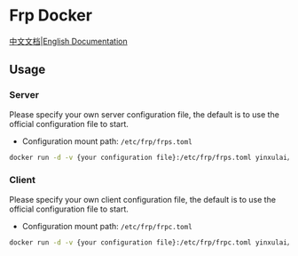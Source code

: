 # Frp Docker

[中文文档](/README_CN.md)|[English Documentation](/README.md)

## Usage

### Server

Please specify your own server configuration file, the default is to use the official configuration file to start.

- Configuration mount path: `/etc/frp/frps.toml`

```bash
docker run -d -v {your configuration file}:/etc/frp/frps.toml yinxulai/frp-server
```

### Client

Please specify your own client configuration file, the default is to use the official configuration file to start.

- Configuration mount path: `/etc/frp/frpc.toml`

```bash
docker run -d -v {your configuration file}:/etc/frp/frpc.toml yinxulai/frp-client
```
